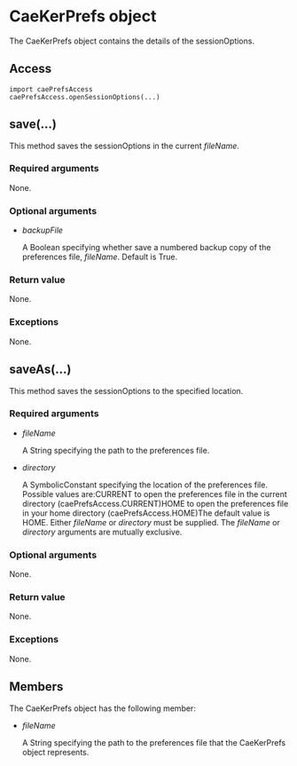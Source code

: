 # CaeKerPrefs object

The CaeKerPrefs object contains the details of the sessionOptions.

## Access

```
import caePrefsAccess
caePrefsAccess.openSessionOptions(...)
```

## save(...)



This method saves the sessionOptions in the current *fileName*.



### Required arguments

None.

### Optional arguments

- *backupFile*

  A Boolean specifying whether save a numbered backup copy of the preferences file, *fileName*. Default is True.

### Return value

None.

### Exceptions

None.



## saveAs(...)



This method saves the sessionOptions to the specified location.



### Required arguments

- *fileName*

  A String specifying the path to the preferences file.

- *directory*

  A SymbolicConstant specifying the location of the preferences file. Possible values are:CURRENT to open the preferences file in the current directory (caePrefsAccess.CURRENT)HOME to open the preferences file in your home directory (caePrefsAccess.HOME)The default value is HOME. Either *fileName* or *directory* must be supplied. The *fileName* or *directory* arguments are mutually exclusive.

### Optional arguments

None.

### Return value

None.

### Exceptions

None.



## Members

The CaeKerPrefs object has the following member:

- *fileName*

  A String specifying the path to the preferences file that the CaeKerPrefs object represents.